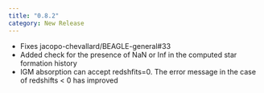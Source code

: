 ```yaml
---
title: "0.8.2"
category: New Release
---
```

- Fixes jacopo-chevallard/BEAGLE-general#33
- Added check for the presence of NaN or Inf in the computed star formation history
- IGM absorption can accept redshfits=0. The error message in the case of redshifts < 0 has improved

